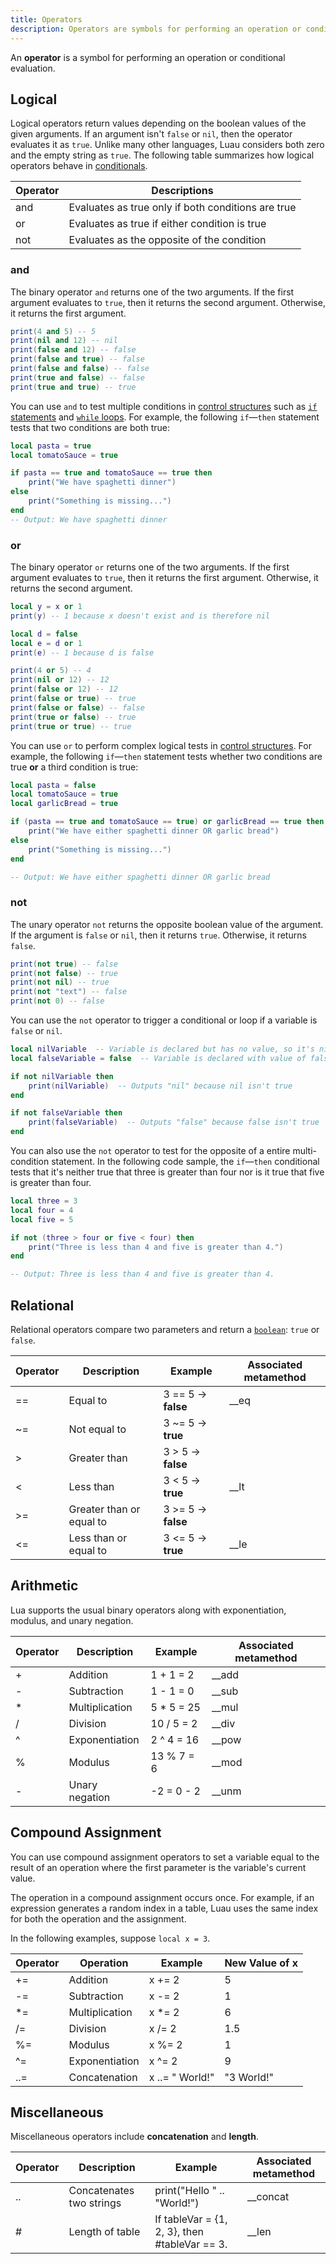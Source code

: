 ```yaml
---
title: Operators
description: Operators are symbols for performing an operation or conditional evaluation.
---
```


An **operator** is a symbol for performing an operation or conditional evaluation.

## Logical

Logical operators return values depending on the boolean values of the given arguments. If an argument isn't `false` or `nil`, then the operator evaluates it as `true`. Unlike many other languages, Luau considers both zero and the empty string as `true`. The following table summarizes how logical operators behave in [conditionals](./control-structures.md#if-statements).

<table>
  <thead>
    <tr>
      <th>Operator</th>
      <th>Descriptions</th>
    </tr>
  </thead>
  <tr>
    <td><InlineCode>and</InlineCode></td>
    <td>Evaluates as <InlineCode>true</InlineCode> only if both conditions are true</td>
  </tr>
  <tr>
    <td><InlineCode>or</InlineCode></td>
    <td>Evaluates as <InlineCode>true</InlineCode> if either condition is true</td>
  </tr>
  <tr>
    <td><InlineCode>not</InlineCode></td>
    <td>Evaluates as the opposite of the condition</td>
  </tr>
</table>

### and

The binary operator `and` returns one of the two arguments. If the first argument evaluates to `true`, then it returns the second argument. Otherwise, it returns the first argument.

```lua
print(4 and 5) -- 5
print(nil and 12) -- nil
print(false and 12) -- false
print(false and true) -- false
print(false and false) -- false
print(true and false) -- false
print(true and true) -- true
```

You can use `and` to test multiple conditions in [control structures](./control-structures.md) such as [`if` statements](./control-structures.md#if-statements) and [`while` loops](./control-structures.md#while-loops). For example, the following `if`—`then` statement tests that two conditions are both true:

```lua
local pasta = true
local tomatoSauce = true

if pasta == true and tomatoSauce == true then
	print("We have spaghetti dinner")
else
	print("Something is missing...")
end
-- Output: We have spaghetti dinner
```

### or

The binary operator `or` returns one of the two arguments. If the first argument evaluates to `true`, then it returns the first argument. Otherwise, it returns the second argument.

```lua
local y = x or 1
print(y) -- 1 because x doesn't exist and is therefore nil

local d = false
local e = d or 1
print(e) -- 1 because d is false

print(4 or 5) -- 4
print(nil or 12) -- 12
print(false or 12) -- 12
print(false or true) -- true
print(false or false) -- false
print(true or false) -- true
print(true or true) -- true
```

You can use `or` to perform complex logical tests in [control structures](./control-structures.md). For example, the following `if`—`then` statement tests whether two conditions are true **or** a third condition is true:

```lua
local pasta = false
local tomatoSauce = true
local garlicBread = true

if (pasta == true and tomatoSauce == true) or garlicBread == true then
	print("We have either spaghetti dinner OR garlic bread")
else
	print("Something is missing...")
end

-- Output: We have either spaghetti dinner OR garlic bread
```

### not

The unary operator `not` returns the opposite boolean value of the argument. If the argument is `false` or `nil`, then it returns `true`. Otherwise, it returns `false`.

```lua
print(not true) -- false
print(not false) -- true
print(not nil) -- true
print(not "text") -- false
print(not 0) -- false
```

You can use the `not` operator to trigger a conditional or loop if a variable is `false` or `nil`.

```lua
local nilVariable  -- Variable is declared but has no value, so it's nil
local falseVariable = false  -- Variable is declared with value of false

if not nilVariable then
	print(nilVariable)  -- Outputs "nil" because nil isn't true
end

if not falseVariable then
	print(falseVariable)  -- Outputs "false" because false isn't true
end
```

You can also use the `not` operator to test for the opposite of a entire multi-condition statement. In the following code sample, the `if`—`then` conditional tests that it's neither true that three is greater than four nor is it true that five is greater than four.

```lua
local three = 3
local four = 4
local five = 5

if not (three > four or five < four) then
	print("Three is less than 4 and five is greater than 4.")
end

-- Output: Three is less than 4 and five is greater than 4.
```

## Relational

Relational operators compare two parameters and return a [`boolean`](./booleans.md): `true` or `false`.

<table>
  <thead>
    <tr>
      <th>Operator</th>
      <th>Description</th>
      <th>Example</th>
      <th>Associated metamethod</th>
    </tr>
  </thead>
  <tr>
    <td><InlineCode>==</InlineCode></td>
    <td>Equal to</td>
    <td><InlineCode>3 == 5</InlineCode> → <b>false</b></td>
    <td><InlineCode>__eq</InlineCode></td>
  </tr>
  <tr>
    <td><InlineCode>~=</InlineCode></td>
    <td>Not equal to</td>
    <td><InlineCode>3 ~= 5</InlineCode> → <b>true</b></td>
    <td></td>
  </tr>
  <tr>
    <td><InlineCode>&gt;</InlineCode></td>
    <td>Greater than</td>
    <td><InlineCode>3 &gt; 5</InlineCode> → <b>false</b></td>
    <td></td>
  </tr>
  <tr>
    <td><InlineCode>&lt;</InlineCode></td>
    <td>Less than</td>
    <td><InlineCode>3 &lt; 5</InlineCode> → <b>true</b></td>
    <td><InlineCode>__lt</InlineCode></td>
  </tr>
  <tr>
    <td><InlineCode>&gt;=</InlineCode></td>
    <td>Greater than or equal to</td>
    <td><InlineCode>3 &gt;= 5</InlineCode> → <b>false</b></td>
    <td></td>
  </tr>
  <tr>
    <td><InlineCode>&lt;=</InlineCode></td>
    <td>Less than or equal to</td>
    <td><InlineCode>3 &lt;= 5</InlineCode> → <b>true</b></td>
    <td><InlineCode>__le</InlineCode></td>
  </tr>
</table>

## Arithmetic

Lua supports the usual binary operators along with exponentiation, modulus, and unary negation.

<table>
  <thead>
    <tr>
      <th>Operator</th>
      <th>Description</th>
      <th>Example</th>
      <th>Associated metamethod</th>
    </tr>
  </thead>
  <tr>
    <td><InlineCode>+</InlineCode></td>
    <td>Addition</td>
    <td><InlineCode>1 + 1 = 2</InlineCode></td>
    <td><InlineCode>__add</InlineCode></td>
  </tr>
  <tr>
    <td><InlineCode>-</InlineCode></td>
    <td>Subtraction</td>
    <td><InlineCode>1 - 1 = 0</InlineCode></td>
    <td><InlineCode>__sub</InlineCode></td>
  </tr>
  <tr>
    <td><InlineCode>*</InlineCode></td>
    <td>Multiplication</td>
    <td><InlineCode>5 * 5 = 25</InlineCode></td>
    <td><InlineCode>__mul</InlineCode></td>
  </tr>
  <tr>
    <td><InlineCode>/</InlineCode></td>
    <td>Division</td>
    <td><InlineCode>10 / 5 = 2</InlineCode></td>
    <td><InlineCode>__div</InlineCode></td>
  </tr>
  <tr>
    <td><InlineCode>^</InlineCode></td>
    <td>Exponentiation</td>
    <td><InlineCode>2 ^ 4 = 16</InlineCode></td>
    <td><InlineCode>__pow</InlineCode></td>
  </tr>
  <tr>
    <td><InlineCode>%</InlineCode></td>
    <td>Modulus</td>
    <td><InlineCode>13 % 7 = 6</InlineCode></td>
    <td><InlineCode>__mod</InlineCode></td>
  </tr>
  <tr>
    <td><InlineCode>-</InlineCode></td>
    <td>Unary negation</td>
    <td><InlineCode>-2 = 0 - 2</InlineCode></td>
    <td><InlineCode>__unm</InlineCode></td>
  </tr>
</table>

## Compound Assignment

You can use compound assignment operators to set a variable equal to the result of an operation where the first parameter is the variable's current value.

The operation in a compound assignment occurs once. For example, if an expression generates a random index in a table, Luau uses the same index for both the operation and the assignment.

In the following examples, suppose `local x = 3`.

<table>
	<thead>
		<tr>
			<th>Operator</th>
			<th>Operation</th>
			<th>Example</th>
      <th>New Value of <InlineCode>x</InlineCode></th>
		</tr>
	</thead>
	<tbody>
		<tr>
			<td><InlineCode>+=</InlineCode></td>
			<td>Addition</td>
      <td><InlineCode>x += 2</InlineCode></td>
      <td><InlineCode>5</InlineCode></td>
		</tr>
		<tr>
			<td><InlineCode>-=</InlineCode></td>
			<td>Subtraction</td>
      <td><InlineCode>x -= 2</InlineCode></td>
      <td><InlineCode>1</InlineCode></td>
		</tr>
		<tr>
			<td><InlineCode>*=</InlineCode></td>
			<td>Multiplication</td>
      <td><InlineCode>x *= 2</InlineCode></td>
      <td><InlineCode>6</InlineCode></td>
		</tr>
		<tr>
			<td><InlineCode>/=</InlineCode></td>
			<td>Division</td>
      <td><InlineCode>x /= 2</InlineCode></td>
      <td><InlineCode>1.5</InlineCode></td>
		</tr>
		<tr>
			<td><InlineCode>%=</InlineCode></td>
			<td>Modulus</td>
      <td><InlineCode>x %= 2</InlineCode></td>
      <td><InlineCode>1</InlineCode></td>
		</tr>
		<tr>
			<td><InlineCode>^=</InlineCode></td>
			<td>Exponentiation</td>
      <td><InlineCode>x ^= 2</InlineCode></td>
      <td><InlineCode>9</InlineCode></td>
		</tr>
		<tr>
			<td><InlineCode>..=</InlineCode></td>
			<td>Concatenation</td>
      <td><InlineCode>x ..= " World!" </InlineCode></td>
      <td><InlineCode>"3 World!"</InlineCode></td>
		</tr>
	</tbody>
</table>

## Miscellaneous

Miscellaneous operators include **concatenation** and **length**.

<table>
  <thead>
    <tr>
      <th>Operator</th>
      <th>Description</th>
      <th>Example</th>
      <th>Associated metamethod</th>
    </tr>
  </thead>
  <tr>
    <td><InlineCode>..</InlineCode></td>
    <td>Concatenates two strings</td>
    <td><InlineCode>print("Hello " .. "World!")</InlineCode></td>
    <td><InlineCode>__concat</InlineCode></td>
  </tr>
  <tr>
    <td><InlineCode>#</InlineCode></td>
    <td>Length of table</td>
    <td>If <InlineCode>tableVar = &#123;1, 2, 3}</InlineCode>, then <InlineCode>#tableVar == 3</InlineCode>.</td>
    <td><InlineCode>__len</InlineCode></td>
  </tr>
</table>
